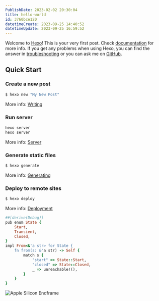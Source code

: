 ```yaml
---
PublishDate: 2023-02-02 20:30:04
title: hello-world
id: 3760bce120
datetimeCreate: 2023-09-25 14:40:52
datetimeUpdate: 2023-09-25 16:59:52
---
```

Welcome to [Hexo](https://hexo.io/)! This is your very first post. Check [documentation](https://hexo.io/docs/) for more info. If you get any problems when using Hexo, you can find the answer in [troubleshooting](https://hexo.io/docs/troubleshooting.html) or you can ask me on [GitHub](https://github.com/hexojs/hexo/issues).

## Quick Start

### Create a new post

``` bash
$ hexo new "My New Post"
```

More info: [Writing](https://hexo.io/docs/writing.html)

### Run server

``` bash
hexo server
hexo server
```

More info: [Server](https://hexo.io/docs/server.html)

### Generate static files

``` bash
$ hexo generate
```

More info: [Generating](https://hexo.io/docs/generating.html)

### Deploy to remote sites

``` bash
$ hexo deploy
```

More info: [Deployment](https://hexo.io/docs/one-command-deployment.html)

```ruby
##[derive(Debug)]
pub enum State {
    Start,
    Transient,
    Closed,
}
impl From<&'a str> for State {
    fn from(s: &'a str) -> Self {
        match s {
            "start" => State::Start,
            "closed" => State::Closed,
            _ => unreachable!(),
        }
    }
}
```

![Apple Silicon Endframe](https://www.apple.com.cn/v/macbook-air/m/images/overview/apple_silicon_endframe__forvi6ykwn6m_large_2x.jpg)



